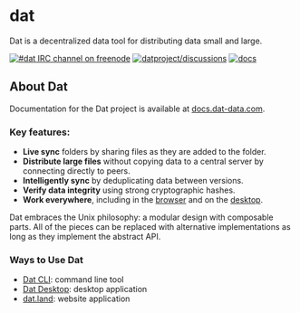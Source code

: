 # dat

Dat is a decentralized data tool for distributing data small and large.

[![#dat IRC channel on freenode](https://img.shields.io/badge/irc%20channel-%23dat%20on%20freenode-blue.svg)](http://webchat.freenode.net/?channels=dat)
[![datproject/discussions](https://badges.gitter.im/Join%20Chat.svg)](https://gitter.im/datproject/discussions?utm_source=badge&utm_medium=badge&utm_campaign=pr-badge&utm_content=badge)
[![docs](https://img.shields.io/badge/Dat%20Project-Docs-green.svg)](http://docs.dat-data.com)

## About Dat

Documentation for the Dat project is available at [docs.dat-data.com](http://docs.dat-data.com).

### Key features:

  * **Live sync** folders by sharing files as they are added to the folder.
  * **Distribute large files** without copying data to a central server by connecting directly to peers.
  * **Intelligently sync** by deduplicating data between versions.
  * **Verify data integrity** using strong cryptographic hashes.
  * **Work everywhere**, including in the [browser](https://github.com/datproject/dat.land) and on the [desktop](https://github.com/juliangruber/dat-desktop).

Dat embraces the Unix philosophy: a modular design with composable parts. All of the pieces can be replaced with alternative implementations as long as they implement the abstract API.

### Ways to Use Dat

  * [Dat CLI](https://github.com/maxogden/dat): command line tool
  * [Dat Desktop](https://github.com/juliangruber/dat-desktop/): desktop application
  * [dat.land](https://github.com/datproject/dat.land): website application